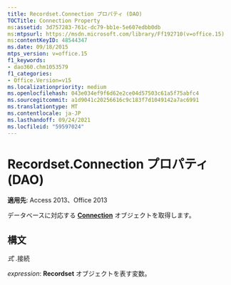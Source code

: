 ```yaml
---
title: Recordset.Connection プロパティ (DAO)
TOCTitle: Connection Property
ms:assetid: 3d757283-761c-dc79-bb1e-5e607edbb0db
ms:mtpsurl: https://msdn.microsoft.com/library/Ff192710(v=office.15)
ms:contentKeyID: 48544347
ms.date: 09/18/2015
mtps_version: v=office.15
f1_keywords:
- dao360.chm1053579
f1_categories:
- Office.Version=v15
ms.localizationpriority: medium
ms.openlocfilehash: 043e034ef9f6d62e2ce04d57503c61a5f75abfc4
ms.sourcegitcommit: a1d9041c20256616c9c183f7d1049142a7ac6991
ms.translationtype: MT
ms.contentlocale: ja-JP
ms.lasthandoff: 09/24/2021
ms.locfileid: "59597024"
---
```

# <a name="recordsetconnection-property-dao"></a>Recordset.Connection プロパティ (DAO)


**適用先**: Access 2013、Office 2013

データベースに対応する **[Connection](connection-object-dao.md)** オブジェクトを取得します。

## <a name="syntax"></a>構文

*式* .接続

*expression*: **Recordset** オブジェクトを表す変数。


